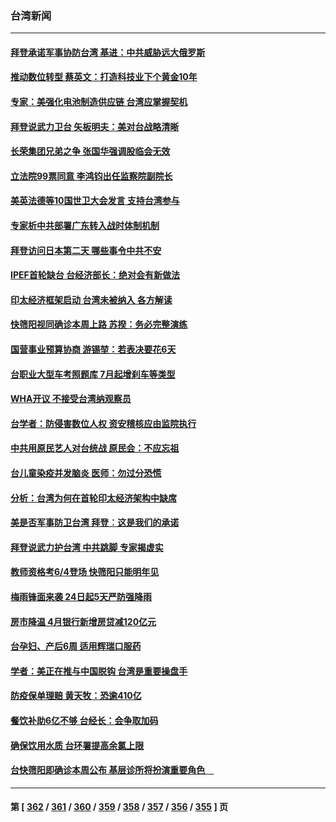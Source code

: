 ### 台湾新闻
---
#### [拜登承诺军事协防台湾 基进：中共威胁远大俄罗斯](../../pages/ncid1349361/n13744249.md) 
#### [推动数位转型 蔡英文：打造科技业下个黄金10年](../../pages/ncid1349361/n13744258.md) 
#### [专家：美强化电池制造供应链 台湾应掌握契机](../../pages/ncid1349361/n13744208.md) 
#### [拜登说武力卫台 矢板明夫：美对台战略清晰](../../pages/ncid1349361/n13744095.md) 
#### [长荣集团兄弟之争 张国华强调股临会无效](../../pages/ncid1349361/n13744242.md) 
#### [立法院99票同意 李鸿钧出任监察院副院长](../../pages/ncid1349361/n13744219.md) 
#### [美英法德等10国世卫大会发言 支持台湾参与](../../pages/ncid1349361/n13743925.md) 
#### [专家析中共部署广东转入战时体制机制](../../pages/ncid1349361/n13743850.md) 
#### [拜登访问日本第二天 哪些事令中共不安](../../pages/ncid1349361/n13743822.md) 
#### [IPEF首轮缺台 台经济部长：绝对会有新做法](../../pages/ncid1349361/n13743609.md) 
#### [印太经济框架启动 台湾未被纳入 各方解读](../../pages/ncid1349361/n13743641.md) 
#### [快筛阳视同确诊本周上路 苏揆：务必完整演练](../../pages/ncid1349361/n13743649.md) 
#### [国营事业预算协商 游锡堃：若表决要花6天](../../pages/ncid1349361/n13743664.md) 
#### [台职业大型车考照题库 7月起增刹车等类型](../../pages/ncid1349361/n13743666.md) 
#### [WHA开议 不接受台湾纳观察员](../../pages/ncid1349361/n13743648.md) 
#### [台学者：防侵害数位人权 资安稽核应由监院执行](../../pages/ncid1349361/n13743647.md) 
#### [中共用原民艺人对台统战 原民会：不应忘祖](../../pages/ncid1349361/n13743600.md) 
#### [台儿童染疫并发脑炎 医师：勿过分恐慌](../../pages/ncid1349361/n13743643.md) 
#### [分析：台湾为何在首轮印太经济架构中缺席](../../pages/ncid1349361/n13743557.md) 
#### [美是否军事防卫台湾 拜登︰这是我们的承诺](../../pages/ncid1349361/n13743616.md) 
#### [拜登说武力护台湾 中共跳脚 专家揭虚实](../../pages/ncid1349361/n13743620.md) 
#### [教师资格考6/4登场 快筛阳只能明年见](../../pages/ncid1349361/n13743626.md) 
#### [梅雨锋面来袭 24日起5天严防强降雨](../../pages/ncid1349361/n13743633.md) 
#### [房市降温 4月银行新增房贷减120亿元](../../pages/ncid1349361/n13743594.md) 
#### [台孕妇、产后6周 适用辉瑞口服药](../../pages/ncid1349361/n13743534.md) 
#### [学者：美正在推与中国脱钩 台湾是重要操盘手](../../pages/ncid1349361/n13743592.md) 
#### [防疫保单理赔 黄天牧：恐逾410亿](../../pages/ncid1349361/n13743598.md) 
#### [餐饮补助6亿不够 台经长：会争取加码](../../pages/ncid1349361/n13743523.md) 
#### [确保饮用水质 台环署提高余氯上限](../../pages/ncid1349361/n13743615.md) 
#### [台快筛阳即确诊本周公布 基层诊所将扮演重要角色　](../../pages/ncid1349361/n13743539.md) 

---
#### 第 [ [362](./362.md) / [361](./361.md) / [360](./360.md) / [359](./359.md) / [358](./358.md) / [357](./357.md) / [356](./356.md) / [355](./355.md) ] 页
